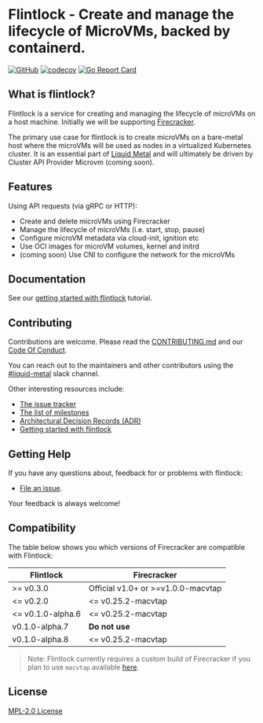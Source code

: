 
# Flintlock - Create and manage the lifecycle of MicroVMs, backed by containerd.

[![GitHub](https://img.shields.io/github/license/weaveworks/flintlock)](https://img.shields.io/github/license/weaveworks/flintlock)
[![codecov](https://codecov.io/gh/weaveworks/flintlock/branch/main/graph/badge.svg?token=ZNPNRDI8Z0)](https://codecov.io/gh/weaveworks/flintlock)
[![Go Report Card](https://goreportcard.com/badge/github.com/weaveworks-liquidmetal/flintlock)](https://goreportcard.com/report/github.com/weaveworks-liquidmetal/flintlock)

## What is flintlock?

Flintlock is a service for creating and managing the lifecycle of microVMs on a host machine. Initially we will be supporting [Firecracker](https://firecracker-microvm.github.io/).

The primary use case for flintlock is to create microVMs on a bare-metal host where the microVMs will be used as nodes in a virtualized Kubernetes cluster. It is an essential part of [Liquid Metal](https://www.weave.works/blog/multi-cluster-kubernetes-on-microvms-for-bare-metal) and will ultimately be driven by Cluster API Provider Microvm (coming soon).

## Features

Using API requests (via gRPC or HTTP):

- Create and delete microVMs using Firecracker
- Manage the lifecycle of microVMs (i.e. start, stop, pause)
- Configure microVM metadata via cloud-init, ignition etc
- Use OCI images for microVM volumes, kernel and initrd
- (coming soon) Use CNI to configure the network for the microVMs

## Documentation

See our [getting started with flintlock][quickstart] tutorial.

## Contributing

Contributions are welcome. Please read the [CONTRIBUTING.md][contrib] and our [Code Of Conduct][coc]. 

You can reach out to the maintainers and other contributors using the [#liquid-metal](https://weave-community.slack.com/archives/C02KARWGR7S) slack channel.

Other interesting resources include:

- [The issue tracker][issues]
- [The list of milestones][milestones]
- [Architectural Decision Records (ADR)][adr]
- [Getting started with flintlock][quickstart]

## Getting Help

If you have any questions about, feedback for or problems with flintlock:

- [File an issue](CONTRIBUTING.md#opening-issues).

Your feedback is always welcome!

## Compatibility

The table below shows you which versions of Firecracker are compatible with Flintlock:

| Flintlock         | Firecracker                        |
| ----------------- | ---------------------------------- |
| >= v0.3.0         | Official v1.0+ or >=v1.0.0-macvtap |
| <= v0.2.0         | <= v0.25.2-macvtap                 |
| <= v0.1.0-alpha.6 | <= v0.25.2-macvtap                 |
|    v0.1.0-alpha.7 | **Do not use**                     |
|    v0.1.0-alpha.8 | <= v0.25.2-macvtap                 |

> Note: Flintlock currently requires a custom build of Firecracker if you plan to use `macvtap` available [here][fc-fork].

## License

[MPL-2.0 License][license]

[quickstart]: https://weaveworks-liquidmetal.github.io/flintlock/docs/category/getting-started/
[contrib]: ./CONTRIBUTING.md
[coc]: ./CODE_OF_CONDUCT.md
[issues]: https://github.com/weaveworks-liquidmetal/flintlock/issues
[milestones]: https://github.com/weaveworks-liquidmetal/flintlock/milestones
[adr]: ./docs/adr
[license]: ./LICENSE
[fc-fork]: https://github.com/weaveworks/firecracker/releases
